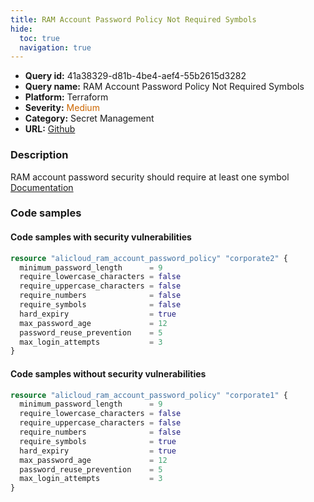 ```yaml
---
title: RAM Account Password Policy Not Required Symbols
hide:
  toc: true
  navigation: true
---
```


<style>
  .highlight .hll {
    background-color: #ff171742;
  }
  .md-content {
    max-width: 1100px;
    margin: 0 auto;
  }
</style>

-   **Query id:** 41a38329-d81b-4be4-aef4-55b2615d3282
-   **Query name:** RAM Account Password Policy Not Required Symbols
-   **Platform:** Terraform
-   **Severity:** <span style="color:#C60">Medium</span>
-   **Category:** Secret Management
-   **URL:** [Github](https://github.com/Checkmarx/kics/tree/master/assets/queries/terraform/alicloud/ram_account_password_policy_not_required_symbols)

### Description
RAM account password security should require at least one symbol<br>
[Documentation](https://registry.terraform.io/providers/aliyun/alicloud/latest/docs/resources/ram_account_password_policy#require_symbols)

### Code samples
#### Code samples with security vulnerabilities
```tf title="Positive test num. 1 - tf file" hl_lines="6"
resource "alicloud_ram_account_password_policy" "corporate2" {
  minimum_password_length      = 9
  require_lowercase_characters = false
  require_uppercase_characters = false
  require_numbers              = false
  require_symbols              = false
  hard_expiry                  = true
  max_password_age             = 12
  password_reuse_prevention    = 5
  max_login_attempts           = 3
}

```


#### Code samples without security vulnerabilities
```tf title="Negative test num. 1 - tf file"
resource "alicloud_ram_account_password_policy" "corporate1" {
  minimum_password_length      = 9
  require_lowercase_characters = false
  require_uppercase_characters = false
  require_numbers              = false
  require_symbols              = true
  hard_expiry                  = true
  max_password_age             = 12
  password_reuse_prevention    = 5
  max_login_attempts           = 3
}

```
